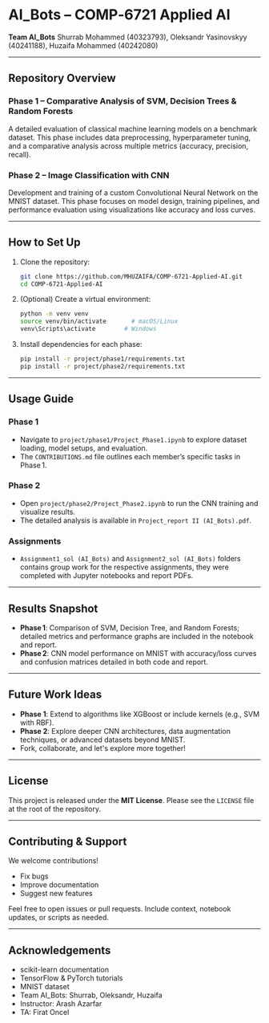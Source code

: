 # AI_Bots – COMP‑6721 Applied AI

**Team AI_Bots**
Shurrab Mohammed (40323793), Oleksandr Yasinovskyy (40241188), Huzaifa Mohammed (40242080)

---

## Repository Overview

### Phase 1 – Comparative Analysis of SVM, Decision Trees & Random Forests
A detailed evaluation of classical machine learning models on a benchmark dataset. This phase includes data preprocessing, hyperparameter tuning, and a comparative analysis across multiple metrics (accuracy, precision, recall).

### Phase 2 – Image Classification with CNN
Development and training of a custom Convolutional Neural Network on the MNIST dataset. This phase focuses on model design, training pipelines, and performance evaluation using visualizations like accuracy and loss curves.

---

## How to Set Up

1. Clone the repository:
   ```bash
   git clone https://github.com/MHUZAIFA/COMP-6721-Applied-AI.git
   cd COMP-6721-Applied-AI
   ```

2. (Optional) Create a virtual environment:
   ```bash
   python -m venv venv
   source venv/bin/activate       # macOS/Linux
   venv\Scripts\activate        # Windows
   ```

3. Install dependencies for each phase:
   ```bash
   pip install -r project/phase1/requirements.txt
   pip install -r project/phase2/requirements.txt
   ```

---

## Usage Guide

### Phase 1
- Navigate to `project/phase1/Project_Phase1.ipynb` to explore dataset loading, model setups, and evaluation.
- The `CONTRIBUTIONS.md` file outlines each member’s specific tasks in Phase 1.

### Phase 2
- Open `project/phase2/Project_Phase2.ipynb` to run the CNN training and visualize results.
- The detailed analysis is available in `Project_report II (AI_Bots).pdf`.

### Assignments
- `Assignment1_sol (AI_Bots)` and `Assignment2_sol (AI_Bots)` folders contains group work for the respective assignments, they were completed with Jupyter notebooks and report PDFs.

---

## Results Snapshot

- **Phase 1**: Comparison of SVM, Decision Tree, and Random Forests; detailed metrics and performance graphs are included in the notebook and report.
- **Phase 2**: CNN model performance on MNIST with accuracy/loss curves and confusion matrices detailed in both code and report.

---

## Future Work Ideas

- **Phase 1**: Extend to algorithms like XGBoost or include kernels (e.g., SVM with RBF).
- **Phase 2**: Explore deeper CNN architectures, data augmentation techniques, or advanced datasets beyond MNIST.
- Fork, collaborate, and let's explore more together!

---

## License

This project is released under the **MIT License**. Please see the `LICENSE` file at the root of the repository.

---

## Contributing & Support

We welcome contributions!
- Fix bugs
- Improve documentation
- Suggest new features

Feel free to open issues or pull requests. Include context, notebook updates, or scripts as needed.

---

## Acknowledgements

- scikit-learn documentation
- TensorFlow & PyTorch tutorials
- MNIST dataset
- Team AI_Bots: Shurrab, Oleksandr, Huzaifa
- Instructor: Arash Azarfar
- TA: Firat Oncel
